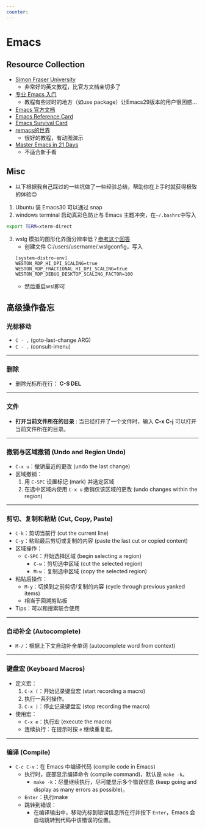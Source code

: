 ```yaml
---
counter:
---
```

# Emacs

## Resource Collection

- [Simon Fraser University](https://mint.westdri.ca/emacs/)
	- 非常好的英文教程，比官方文档亲切多了
- [专业 Emacs 入门](https://pavinberg.github.io/emacs-book/zh/intro/)
    - 教程有些过时的地方（如use package）让Emacs29版本的用户很困惑...
- [Emacs 官方文档](https://www.gnu.org/software/emacs/manual/html_node/emacs/index.html)
- [Emacs Reference Card](https://www.gnu.org/software/emacs/refcards/pdf/refcard.pdf)
- [Emacs Survival Card](https://www.gnu.org/software/emacs/refcards/pdf/survival.pdf)
- [remacs的世界](https://remacs.fun/posts/)
	- 很好的教程，有动图演示
- [Master Emacs in 21 Days](https://book.emacs-china.org/)
	- 不适合新手看

## Misc

- 以下根据我自己踩过的一些坑做了一些经验总结，帮助你在上手时就获得极致的体验😊
1. Ubuntu 装 Emacs30 可以通过 snap
2. windows terminal 启动真彩色防止与 Emacs 主题冲突，在`~/.bashrc`中写入
```bash
export TERM=xterm-direct
```
3. wslg 模拟的图形化界面分辨率低？[参考这个回答](https://github.com/microsoft/wslg/issues/590#issuecomment-2320164818)
	- 创建文件 C:/users/username/.wslgconfig，写入
	```
	[system-distro-env]
	WESTON_RDP_HI_DPI_SCALING=true
	WESTON_RDP_FRACTIONAL_HI_DPI_SCALING=true
	WESTON_RDP_DEBUG_DESKTOP_SCALING_FACTOR=100
	```
	- 然后重启wsl即可

## 高级操作备忘

### 光标移动

- `C - ,` (goto-last-change ARG)
- `C - .` (consult-imenu)

---
### 删除

- 删除光标所在行： **C-S DEL**

---
### 文件

- **打开当前文件所在的目录** : 当已经打开了一个文件时，输入 **C-x C-j** 可以打开当前文件所在的目录。

---
### **撤销与区域撤销 (Undo and Region Undo)**

- `C-x u`：撤销最近的更改 (undo the last change)
- 区域撤销：
    1. 用 `C-SPC` 设置标记 (mark) 并选定区域
    2. 在选中区域内使用 `C-x u` 撤销仅该区域的更改 (undo changes within the region)

---
### **剪切、复制和粘贴 (Cut, Copy, Paste)**

- `C-k`：剪切当前行 (cut the current line)
- `C-y`：粘贴最后剪切或复制的内容 (paste the last cut or copied content)
- 区域操作：
    - `C-SPC`：开始选择区域 (begin selecting a region)
	    - `C-w`：剪切选中区域 (cut the selected region)
	    - `M-w`：复制选中区域 (copy the selected region)
- 粘贴后操作：
    - `M-y`：切换到之前剪切/复制的内容 (cycle through previous yanked items)
    - 相当于回溯剪贴板
- Tips：可以和搜索联合使用

---

### **自动补全 (Autocomplete)**

- `M-/`：根据上下文自动补全单词 (autocomplete word from context)

---

### **键盘宏 (Keyboard Macros)**

- 定义宏：
    1. `C-x (`：开始记录键盘宏 (start recording a macro)
    2. 执行一系列操作。
    3. `C-x )`：停止记录键盘宏 (stop recording the macro)
- 使用宏：
    - `C-x e`：执行宏 (execute the macro)
    - 连续执行：在提示时按 `e` 继续重复宏。

---

### 编译 (Compile)

- `C-c C-v`：在 Emacs 中编译代码 (compile code in Emacs)
    - 执行时，底部显示编译命令 (compile command)，默认是 `make -k`。
	    - `make -k`：尽量继续执行，尽可能显示多个错误信息 (keep going and display as many errors as possible)。
	- `Enter`：执行make
	- 跳转到错误：
		- 在编译输出中，移动光标到错误信息所在行并按下 `Enter`，Emacs 会自动跳转到代码中该错误的位置。
